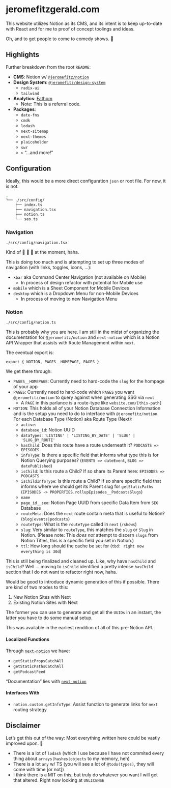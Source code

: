 # jeromefitzgerald.com

This website utilizes Notion as its CMS, and its intent is to keep up-to-date with React and for me to proof of concept toolings and ideas.

Oh, and to get people to come to comedy shows. 🤣️

## Highlights

Further breakdown from the root `README`:

- **CMS**: Notion w/ [`@jeromefitz/notion`](https://github.com/JeromeFitz/packages/tree/main/packages/notion)
- **Design System**: [`@jeromefitz/design-system`](https://github.com/JeromeFitz/packages/tree/main/packages/design-system)
  - `radix-ui`
  - `tailwind`
- **Analytics**: [Fathom](https://usefathom.com/ref/GKTEFP)
  - Note: This is a referral code.
- **Packages**:
  - `date-fns`
  - `cmdk`
  - `lodash`
  - `next-sitemap`
  - `next-themes`
  - `plaiceholder`
  - `swr`
  - `>` “...and more!”

## Configuration

Ideally, this would be a more direct configuration `json` or root file. For now, it is not.

```sh
.
└── ./src/config/
    ├── index.ts
    ├── navigation.tsx
    ├── notion.ts
    └── seo.ts
```

### Navigation

`./src/config/navigation.tsx`

Kind of 🤮️ 🤮️ 🤮️ at the moment, haha.

This is doing too much and is attempting to set up three modes of navigation (with links, toggles, icons, ...):

- `kbar` aka Command Center Navigation (not available on Mobile)
  - In process of design refactor with potential for Mobile use
- `mobile` which is a Sheet Component for Mobile Devices
- `desktop` which is a Dropdown Menu for non-Mobile Devices
  - In process of moving to new Navigation Menu

### Notion

`./src/config/notion.ts`

This is probably why you are here. I am still in the midst of organizing the documentation for `@jeromefitz/notion` and `next-notion` which is a Notion API Wrapper that assists with Route Management within `next`.

The eventual export is:

```tsx
export { NOTION, PAGES__HOMEPAGE, PAGES }
```

We get there through:

- `PAGES__HOMEPAGE`: Currently need to hard-code the `slug` for the hompage of your app
- `PAGES`: Currently need to hard-code which `PAGES` you want `@jeromefitz/notion` to query against when generating SSG via `next`
  - A `PAGE` in this parlance is a route-type like `website.com/[this-path]`
- `NOTION`: This holds all of your Notion Database Connection Information and is the setup you need to do to interface with `@jeromefitz/notion`. For each Database Type (Notion) aka Route Type (Next):
  - `active`:
  - `database_id`: Notion UUID
  - `dataTypes`: `'LISTING' | 'LISTING_BY_DATE' | 'SLUG' | 'SLUG_BY_ROUTE'`
  - `hasChild`: Does this route have a route underneath it? `PODCASTS => EPISODES`
  - `infoType`: Is there a specific field that informs what type this is for Notion Querying purposes? (`EVENTS => dateEvent`, `BLOG => datePublished`)
  - `isChild`: Is this route a Child? If so share its Parent here: `EPISODES => PODCASTS`
  - `isChildInfoType`: Is this route a Child? If so share specific field that informs where we should get its Parent slug for `getStaticPaths` (`EPISODES -> PROPERTIES.rollupEpisodes__PodcastsSlugs`)
  - `name`
  - `page_id__seo`: Notion Page UUID from specific Data Item from `SEO` Database
  - `routeMeta`: Does the `next` route contain meta that is useful to Notion? (`blog|events|podcasts`)
  - `routeType`: What is the `routeType` called in `next` (`/shows`)
  - `slug`: Very similar to `routeType`, this matches the `slug` or `Slug` in Notion. (Please note: This _does not_ attempt to discern `slugs` from Notion Titles, this is a specific field you set in Notion.)
  - `ttl`: How long should the cache be set for (`tbd: right now everything is 30d`)

This is still being finalized and cleaned up. Like, why have `hasChild` and `isChild`? Well ... moving to `isChild` identified a pretty intense `hasChild` section that I do not want to refactor right now, haha.

Would be good to introduce dynamic generation of this if possible. There are kind of two modes to this:

1. New Notion Sites with Next
2. Existing Notion Sites with Next

The former you can use to generate and get all the `UUIDs` in an instant, the latter you have to do some manual setup.

This was available in the earliest rendition of all of this pre-Notion API.

#### Localized Functions

Through [`next-notion`](../../packages/next-notion/README.md) we have:

- `getStaticPropsCatchAll`
- `getStaticPathsCatchAll`
- `getPodcastFeed`

“Documentation” lies with [`next-notion`](../../packages/next-notion/README.md)

#### Interfaces With

- `notion.custom.getInfoType`: Assist function to generate links for `next` routing strategy

## Disclaimer

Let’s get this out of the way: Most everything written here could be vastly improved upon. 🥳️

- There is a lot of `lodash` (which I use because I have not commited every thing about `arrays|hashes|objects` to my memory, heh)
- There is a lot `any` w/ TS (you will see a lot of `@todo(types)`, they will come with time [or not])
- I think there is a MIT on this, but truly do whatever you want I will get that altered. Right now looking at `UNLICENSE`
